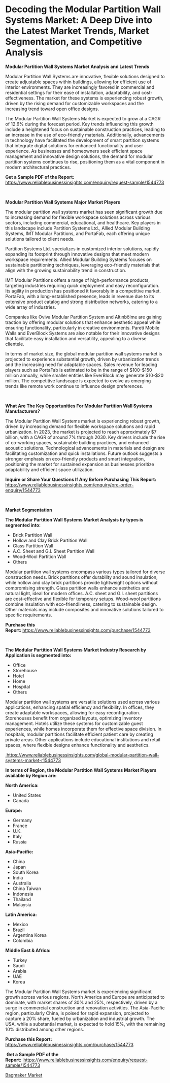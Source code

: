 <p><h1>Decoding the Modular Partition Wall Systems Market: A Deep Dive into the Latest Market Trends, Market Segmentation, and Competitive Analysis</h1></p><p><strong>Modular Partition Wall Systems Market Analysis and Latest Trends</strong></p>
<p><p>Modular Partition Wall Systems are innovative, flexible solutions designed to create adjustable spaces within buildings, allowing for efficient use of interior environments. They are increasingly favored in commercial and residential settings for their ease of installation, adaptability, and cost-effectiveness. The market for these systems is experiencing robust growth, driven by the rising demand for customizable workspaces and the increasing trend toward open office designs.</p><p>The Modular Partition Wall Systems Market is expected to grow at a CAGR of 12.6% during the forecast period. Key trends influencing this growth include a heightened focus on sustainable construction practices, leading to an increase in the use of eco-friendly materials. Additionally, advancements in technology have facilitated the development of smart partition systems that integrate digital solutions for enhanced functionality and user experience. As businesses and homeowners seek efficient space management and innovative design solutions, the demand for modular partition systems continues to rise, positioning them as a vital component in modern architectural practices.</p></p>
<p><strong>Get a Sample PDF of the Report:&nbsp;</strong> <a href="https://www.reliablebusinessinsights.com/enquiry/request-sample/1544773?utm_campaign=3321&utm_medium=2&utm_source=Github&utm_content=ia&utm_term=08042025&utm_id=modular-partition-wall-systems">https://www.reliablebusinessinsights.com/enquiry/request-sample/1544773</a></p>
<p>&nbsp;</p>
<p><strong>Modular Partition Wall Systems Major Market Players</strong></p>
<p><p>The modular partition wall systems market has seen significant growth due to increasing demand for flexible workspace solutions across various sectors, including commercial, educational, and healthcare. Key players in this landscape include Partition Systems Ltd., Allied Modular Building Systems, IMT Modular Partitions, and PortaFab, each offering unique solutions tailored to client needs.</p><p>Partition Systems Ltd. specializes in customized interior solutions, rapidly expanding its footprint through innovative designs that meet modern workspace requirements. Allied Modular Building Systems focuses on sustainable partitioning techniques, leveraging eco-friendly materials that align with the growing sustainability trend in construction.</p><p>IMT Modular Partitions offers a range of high-performance products, targeting industries requiring quick deployment and easy reconfiguration. Its agility in production has positioned it favorably in a competitive market. PortaFab, with a long-established presence, leads in revenue due to its extensive product catalog and strong distribution networks, catering to a wide array of industries.</p><p>Companies like Oviva Modular Partition System and Altınbölme are gaining traction by offering modular solutions that enhance aesthetic appeal while ensuring functionality, particularly in creative environments. Pareti Mobile Walls and EverBlock Systems are also notable for their innovative designs that facilitate easy installation and versatility, appealing to a diverse clientele.</p><p>In terms of market size, the global modular partition wall systems market is projected to experience substantial growth, driven by urbanization trends and the increasing need for adaptable spaces. Sales revenue for leading players such as PortaFab is estimated to be in the range of $100-$150 million annually, while smaller entities like EverBlock may generate $10-$20 million. The competitive landscape is expected to evolve as emerging trends like remote work continue to influence design preferences.</p></p>
<p>&nbsp;</p>
<p><strong>What Are The Key Opportunities For Modular Partition Wall Systems Manufacturers?</strong></p>
<p><p>The Modular Partition Wall Systems market is experiencing robust growth, driven by increasing demand for flexible workspace solutions and rapid urbanization. In 2023, the market is projected to reach approximately $7 billion, with a CAGR of around 7% through 2030. Key drivers include the rise of co-working spaces, sustainable building practices, and enhanced acoustic solutions. Technological advancements in materials and design are facilitating customization and quick installations. Future outlook suggests a stronger emphasis on eco-friendly products and smart integration, positioning the market for sustained expansion as businesses prioritize adaptability and efficient space utilization.</p></p>
<p><strong>Inquire or Share Your Questions If Any Before Purchasing This Report:</strong> <a href="https://www.reliablebusinessinsights.com/enquiry/pre-order-enquiry/1544773?utm_campaign=3321&utm_medium=2&utm_source=Github&utm_content=ia&utm_term=08042025&utm_id=modular-partition-wall-systems">https://www.reliablebusinessinsights.com/enquiry/pre-order-enquiry/1544773</a></p>
<p>&nbsp;</p>
<p><strong>Market Segmentation</strong></p>
<p><strong>The Modular Partition Wall Systems Market Analysis by types is segmented into:</strong></p>
<p><ul><li>Brick Partition Wall</li><li>Hollow and Clay Brick Partition Wall</li><li>Glass Partition Wall</li><li>A.C. Sheet and G.I. Sheet Partition Wall</li><li>Wood-Wool Partition Wall</li><li>Others</li></ul></p>
<p><p>Modular partition wall systems encompass various types tailored for diverse construction needs. Brick partitions offer durability and sound insulation, while hollow and clay brick partitions provide lightweight options without compromising strength. Glass partition walls enhance aesthetics and natural light, ideal for modern offices. A.C. sheet and G.I. sheet partitions are cost-effective and flexible for temporary setups. Wood-wool partitions combine insulation with eco-friendliness, catering to sustainable design. Other materials may include composites and innovative solutions tailored to specific requirements.</p></p>
<p><strong>Purchase this Report:&nbsp;</strong><a href="https://www.reliablebusinessinsights.com/purchase/1544773?utm_campaign=3321&utm_medium=2&utm_source=Github&utm_content=ia&utm_term=08042025&utm_id=modular-partition-wall-systems">https://www.reliablebusinessinsights.com/purchase/1544773</a></p>
<p>&nbsp;</p>
<p><strong>The Modular Partition Wall Systems Market Industry Research by Application is segmented into:</strong></p>
<p><ul><li>Office</li><li>Storehouse</li><li>Hotel</li><li>Home</li><li>Hospital</li><li>Others</li></ul></p>
<p><p>Modular partition wall systems are versatile solutions used across various applications, enhancing spatial efficiency and flexibility. In offices, they create adaptable workspaces, allowing for easy reconfiguration. Storehouses benefit from organized layouts, optimizing inventory management. Hotels utilize these systems for customizable guest experiences, while homes incorporate them for effective space division. In hospitals, modular partitions facilitate efficient patient care by creating private areas. Other applications include educational institutions and retail spaces, where flexible designs enhance functionality and aesthetics.</p></p>
<p><a href="https://www.reliablebusinessinsights.com/global-modular-partition-wall-systems-market-r1544773?utm_campaign=3321&utm_medium=2&utm_source=Github&utm_content=ia&utm_term=08042025&utm_id=modular-partition-wall-systems">&nbsp;https://www.reliablebusinessinsights.com/global-modular-partition-wall-systems-market-r1544773</a></p>
<p><strong>In terms of Region, the Modular Partition Wall Systems Market Players available by Region are:</strong></p>
<p>
    <p> <strong> North America: </strong>
        <ul>
            <li>United States</li>
            <li>Canada</li>
        </ul>
        </p> 
    <p> <strong> Europe: </strong>
        <ul>
            <li>Germany</li>
            <li>France</li>
            <li>U.K.</li>
            <li>Italy</li>
            <li>Russia</li>
        </ul>
        </p> 
    <p> <strong> Asia-Pacific: </strong>
        <ul>
            <li>China</li>
            <li>Japan</li>
            <li>South Korea</li>
            <li>India</li>
            <li>Australia</li>
            <li>China Taiwan</li>
            <li>Indonesia</li>
            <li>Thailand</li>
            <li>Malaysia</li>
        </ul>
        </p> 
    <p> <strong> Latin America: </strong>
        <ul>
            <li>Mexico</li>
            <li>Brazil</li>
            <li>Argentina Korea</li>
            <li>Colombia</li>
        </ul>
        </p> 
    <p> <strong> Middle East & Africa: </strong>
        <ul>
            <li>Turkey</li>
            <li>Saudi</li>
            <li>Arabia</li>
            <li>UAE</li>
            <li>Korea</li>
        </ul>
    </p>
    </p>
<p><p>The Modular Partition Wall Systems market is experiencing significant growth across various regions. North America and Europe are anticipated to dominate, with market shares of 30% and 25%, respectively, driven by a surge in commercial construction and renovation activities. The Asia-Pacific region, particularly China, is poised for rapid expansion, projected to capture a 20% share, fueled by urbanization and industrial growth. The USA, while a substantial market, is expected to hold 15%, with the remaining 10% distributed among other regions.</p></p>
<p><strong>Purchase this Report: </strong><a href="https://www.reliablebusinessinsights.com/purchase/1544773?utm_campaign=3321&utm_medium=2&utm_source=Github&utm_content=ia&utm_term=08042025&utm_id=modular-partition-wall-systems">https://www.reliablebusinessinsights.com/purchase/1544773</a></p>
<p>&nbsp;<strong>Get a Sample PDF of the Report:&nbsp;&nbsp;</strong><a href="https://www.reliablebusinessinsights.com/enquiry/request-sample/1544773?utm_campaign=3321&utm_medium=2&utm_source=Github&utm_content=ia&utm_term=08042025&utm_id=modular-partition-wall-systems">https://www.reliablebusinessinsights.com/enquiry/request-sample/1544773</a></p>
<p><strong></strong></p>
<p><p><a href="https://github.com/ocambdidarhz/Market-Research-Report-List-1/blob/main/bagmaker-market.md?utm_campaign=3321&utm_medium=2&utm_source=Github&utm_content=ia&utm_term=08042025&utm_id=modular-partition-wall-systems">Bagmaker Market</a></p></p>